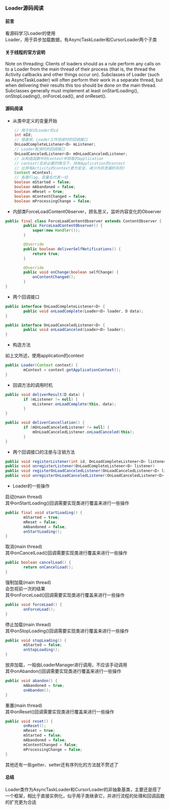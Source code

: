 ### Loader源码阅读  

#### 前言  
看源码学习Loader的使用    
Loader，用于异步加载数据，有AsyncTaskLoader和CursorLoader两个子类    

#### 关于线程的官方说明
Note on threading: Clients of loaders should as a rule perform any calls on to a Loader from the main thread of their process (that is, the thread the Activity callbacks and other things occur on). Subclasses of Loader (such as AsyncTaskLoader) will often perform their work in a separate thread, but when delivering their results this too should be done on the main thread.   
Subclasses generally must implement at least onStartLoading(), onStopLoading(), onForceLoad(), and onReset().

#### 源码阅读  
* 从类中定义的变量开始  
```Java
	// 用于标识Loader的id
	int mId;
	// 很直观，Loader工作完成时的回调接口
    OnLoadCompleteListener<D> mListener;
    // Loader取消时的回调接口
    OnLoadCanceledListener<D> mOnLoadCanceledListener;
    // 从构造函数中的context中获取的application 
    // context(在非必要的情况下，持有Application的context
    // 比持有Activity的context更为安全，减少内存泄漏的风险)
    Context mContext;
    // 各路flag，变量名代表一切
    boolean mStarted = false;
    boolean mAbandoned = false;
    boolean mReset = true;
    boolean mContentChanged = false;
    boolean mProcessingChange = false;
```
* 内部类ForceLoadContentObserver，顾名思义，监听内容变化的Observer  
```Java
public final class ForceLoadContentObserver extends ContentObserver {
        public ForceLoadContentObserver() {
            super(new Handler());
        }

        @Override
        public boolean deliverSelfNotifications() {
            return true;
        }

        @Override
        public void onChange(boolean selfChange) {
            onContentChanged();
        }
}
```
* 两个回调接口  
```Java
public interface OnLoadCompleteListener<D> {
        public void onLoadComplete(Loader<D> loader, D data);
}

public interface OnLoadCanceledListener<D> {
        public void onLoadCanceled(Loader<D> loader);
}
```

* 构造方法  

如上文所述，使用application的context  
```Java
public Loader(Context context) {
        mContext = context.getApplicationContext();
}
```
* 回调方法的调用时机  
```Java
public void deliverResult(D data) {
        if (mListener != null) {
            mListener.onLoadComplete(this, data);
        }
}

public void deliverCancellation() {
        if (mOnLoadCanceledListener != null) {
            mOnLoadCanceledListener.onLoadCanceled(this);
        }
}
```
* 两个回调接口的注册与注销方法
```Java
public void registerListener(int id, OnLoadCompleteListener<D> listener)
public void unregisterListener(OnLoadCompleteListener<D> listener)
public void registerOnLoadCanceledListener(OnLoadCanceledListener<D> listener)
public void unregisterOnLoadCanceledListener(OnLoadCanceledListener<D> listener)
```

* Loader的一些操作  

启动(main thread)  
其中onStartLoading()回调需要实现类进行覆盖来进行一些操作
```Java
public final void startLoading() {
        mStarted = true;
        mReset = false;
        mAbandoned = false;
        onStartLoading();
}
```  
 取消(main thread)  
其中onCancelLoad()回调需要实现类进行覆盖来进行一些操作  
```Java
public boolean cancelLoad() {
        return onCancelLoad();
}
```
强制加载(main thread)  
会忽视前一次的结果  
其中onForceLoad()回调需要实现类进行覆盖来进行一些操作  
```Java
public void forceLoad() {
        onForceLoad();
}
```
停止加载(main thread)  
其中onStopLoading()回调需要实现类进行覆盖来进行一些操作  
```Java
public void stopLoading() {
        mStarted = false;
        onStopLoading();
}
```
放弃加载，一般由LoaderManager进行调用，不应该手动调用  
其中onAbandon()回调需要实现类进行覆盖来进行一些操作 
```Java
public void abandon() {
        mAbandoned = true;
        onAbandon();
}
```
重置(main thread)  
其中onReset()回调需要实现类进行覆盖来进行一些操作
```Java
public void reset() {
        onReset();
        mReset = true;
        mStarted = false;
        mAbandoned = false;
        mContentChanged = false;
        mProcessingChange = false;
}
```

其他还有一些getter、setter还有序列化的方法就不赘述了

#### 总结
Loader类作为AsyncTaskLoader和CursorLoader的非抽象基类，主要还是搭了一个框架，相比于直接实例化，似乎用子类继承它，并进行流程的处理和回调函数的扩充更为合适